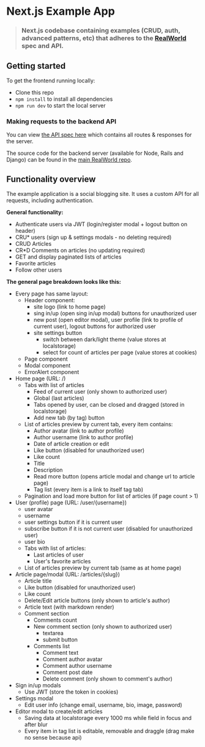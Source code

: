 # Next.js Example App

> ### Next.js codebase containing examples (CRUD, auth, advanced patterns, etc) that adheres to the [RealWorld](https://github.com/gothinkster/realworld-example-apps) spec and API.

## Getting started

To get the frontend running locally:

- Clone this repo
- `npm install` to install all dependencies
- `npm run dev` to start the local server

### Making requests to the backend API

You can view [the API spec here](https://github.com/GoThinkster/productionready/blob/master/api) which contains all routes & responses for the server.

The source code for the backend server (available for Node, Rails and Django) can be found in the [main RealWorld repo](https://github.com/gothinkster/realworld).

## Functionality overview

The example application is a social blogging site. It uses a custom API for all requests, including authentication.

**General functionality:**

- Authenticate users via JWT (login/register modal + logout button on header)
- CRU\* users (sign up & settings modals - no deleting required)
- CRUD Articles
- CR\*D Comments on articles (no updating required)
- GET and display paginated lists of articles
- Favorite articles
- Follow other users

**The general page breakdown looks like this:**

- Every page has same layout:
  - Header component:
    - site logo (link to home page)
    - sing in/up (open sing in/up modal) buttons for unauthorized user
    - new post (open editor modal), user profile (link to profile of current user), logout buttons for authorized user
    - site settings button
      - switch between dark/light theme (value stores at localstorage)
      - select for count of articles per page (value stores at cookies)
  - Page component
  - Modal component
  - ErrorAlert component
- Home page (URL: /)
  - Tabs with list of articles
    - Feed of current user (only shown to authorized user)
    - Global (last articles)
    - Tabs opened by user, can be closed and dragged (stored in localstorage)
    - Add new tab (by tag) button
  - List of articles preview by current tab, every item contains:
    - Author avatar (link to author profile)
    - Author username (link to author profile)
    - Date of article creation or edit
    - Like button (disabled for unauthorized user)
    - Like count
    - Title
    - Description
    - Read more button (opens article modal and change url to article page)
    - Tag list (every item is a link to itself tag tab)
  - Pagination and load more button for list of articles (if page count > 1)
- User (profile) page (URL: /user/{username})
  - user avatar
  - username
  - user settings button if it is current user
  - subscribe button if it is not current user (disabled for unauthorized user)
  - user bio
  - Tabs with list of articles:
    - Last articles of user
    - User's favorite articles
  - List of articles preview by current tab (same as at home page)
- Article page/modal (URL: /articles/{slug})
  - Article title
  - Like button (disabled for unauthorized user)
  - Like count
  - Delete/Edit article buttons (only shown to article's author)
  - Article text (with markdown render)
  - Comment section
    - Comments count
    - New comment section (only shown to authorized user)
      - textarea
      - submit button
    - Comments list
      - Comment text
      - Comment author avatar
      - Comment author username
      - Comment post date
      - Delete comment (only shown to comment's author)
- Sign in/up modals
  - Use JWT (store the token in cookies)
- Settings modal
  - Edit user info (change email, username, bio, image, password)
- Editor modal to create/edit articles
  - Saving data at localstorage every 1000 ms while field in focus and after blur
  - Every item in tag list is editable, removable and draggle (drag make no sense because api)
